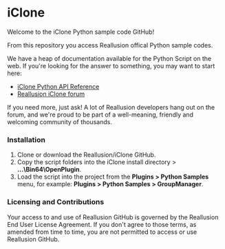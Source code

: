 # iClone

Welcome to the iClone Python sample code GitHub!

From this repository you access Reallusion offical Python sample codes.

We have a heap of documentation available for the Python Script on the web. If you're looking for the answer to something, you may want to start here:

- [iClone Python API Reference](http://wiki.reallusion.com/IC_Python_API)
- [Reallusion iClone forum](https://forum.reallusion.com/iClone/Plugin-Developer-Python-Open-API)

If you need more, just ask! A lot of Reallusion developers hang out on the forum, and we're proud to be part of a well-meaning, friendly and welcoming community of thousands.

### Installation

1. Clone or download the Reallusion/iClone GitHub.
2. Copy the script folders into the iClone install directory > **...\Bin64\OpenPlugin**.
3. Load the script into the project from the **Plugins > Python Samples** menu, for example: **Plugins > Python Samples > GroupManager**.

### Licensing and Contributions

Your access to and use of Reallusion GitHub is governed by the Reallusion End User License Agreement. If you don't agree to those terms, as amended from time to time, you are not permitted to access or use Reallusion GitHub.
